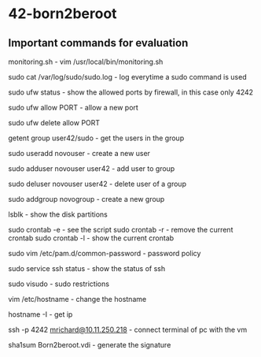 # 42-born2beroot

## Important commands for evaluation
monitoring.sh - vim /usr/local/bin/monitoring.sh

sudo cat /var/log/sudo/sudo.log - log everytime a sudo command is used 

sudo ufw status - show the allowed ports by firewall, in this case only 4242

sudo ufw allow PORT - allow a new port 

sudo ufw delete allow PORT

getent group user42/sudo - get the users in the group

sudo useradd novouser - create a new user

sudo adduser novouser user42 - add user to group

sudo deluser novouser user42 - delete user of a group 

sudo addgroup novogroup - create a new group

lsblk - show the disk partitions 

sudo crontab -e - see the script
sudo crontab -r - remove the current crontab
sudo crontab -l - show the current crontab

sudo vim /etc/pam.d/common-password  - password policy 

sudo service ssh status - show the status of ssh 

sudo visudo - sudo restrictions

vim /etc/hostname - change the hostname 

hostname -I - get ip

ssh -p 4242 mrichard@10.11.250.218 - connect terminal of pc with the vm

sha1sum Born2beroot.vdi - generate the signature
